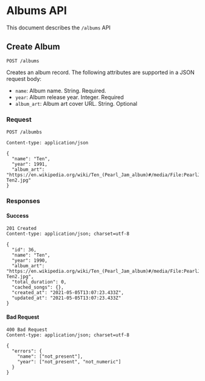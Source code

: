 # Albums API

This document describes the `/albums` API

## Create Album

`POST /albums`

Creates an album record. The following attributes are supported in a JSON request body:

* `name`: Album name. String. Required.
* `year`: Album release year. Integer. Required
* `album_art`: Album art cover URL. String. Optional

### Request
```
POST /albumbs

Content-type: application/json

{
  "name": "Ten",
  "year": 1991,
  "album_art": "https://en.wikipedia.org/wiki/Ten_(Pearl_Jam_album)#/media/File:PearlJam-Ten2.jpg"
}
```

### Responses

#### Success
```
201 Created
Content-type: application/json; charset=utf-8

{
  "id": 36,
  "name": "Ten",
  "year": 1990,
  "album_art": "https://en.wikipedia.org/wiki/Ten_(Pearl_Jam_album)#/media/File:PearlJam-Ten2.jpg",
  "total_duration": 0,
  "cached_songs": {},
  "created_at": "2021-05-05T13:07:23.433Z",
  "updated_at": "2021-05-05T13:07:23.433Z"
}
```

#### Bad Request
```
400 Bad Request
Content-type: application/json; charset=utf-8

{
  "errors": {
    "name": ["not_present"],
    "year": ["not_present", "not_numeric"]
  }
}
```

